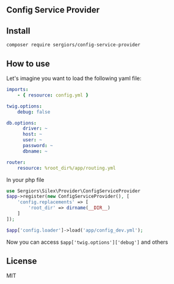 Config Service Provider
-----------------------

Install
-------
```
composer require sergiors/config-service-provider
```

How to use
----------
Let's imagine you want to load the following yaml file:

```yaml
imports:
    - { resource: config.yml }

twig.options:
    debug: false

db.options:
      driver: ~
      host: ~
      user: ~
      password: ~
      dbname: ~

router:
    resource: %root_dir%/app/routing.yml
```

In your php file
```php
use Sergiors\Silex\Provider\ConfigServiceProvider
$app->register(new ConfigServiceProvider(), [
    'config.replacements' => [
        'root_dir' => dirname(__DIR__)
    ]
]);

$app['config.loader']->load('app/config_dev.yml');
```

Now you can access `$app['twig.options']['debug']` and others

License
-------
MIT
